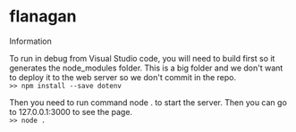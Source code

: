 # flanagan
Information


To run in debug from Visual Studio code, you will need to build first so it
generates the node_modules folder.  This is a big folder and we don't want to 
deploy it to the web server so we don't commit in the repo.<br>
`>> npm install --save dotenv`


Then you need to run command node . to start the server.
Then you can go to 127.0.0.1:3000 to see the page. <br>
`>> node .`